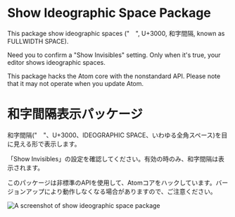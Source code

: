 # Show Ideographic Space Package
This package show ideographic spaces ("　", U+3000, 和字間隔, known as FULLWIDTH SPACE).

Need you to confirm a "Show Invisibles" setting. Only when it's true, your editor shows ideographic spaces.

This package hacks the Atom core with the nonstandard API. Please note that it may not operate when you update Atom.

# 和字間隔表示パッケージ
和字間隔("　"、U+3000、IDEOGRAPHIC SPACE、いわゆる全角スペース)を目に見える形で表示します。

「Show Invisibles」の設定を確認してください。有効の時のみ、和字間隔は表示されます。

このパッケージは非標準のAPIを使用して、Atomコアをハックしています。バージョンアップにより動作しなくなる場合がありますので、ご注意ください。

![A screenshot of show ideographic space package](http://raccy.github.io/images/trap-of-fullwidth-space.jpg)
